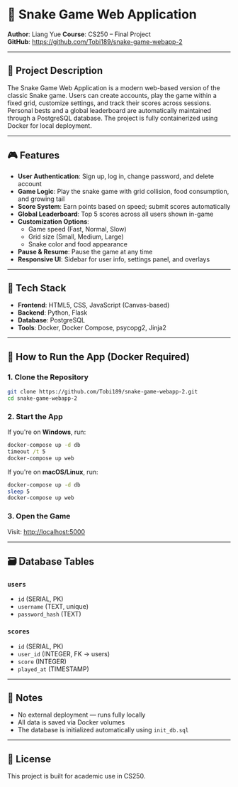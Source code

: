 # 🐍 Snake Game Web Application

**Author**: Liang Yue
**Course**: CS250 – Final Project  
**GitHub**: https://github.com/Tobi189/snake-game-webapp-2

---

## 📘 Project Description

The Snake Game Web Application is a modern web-based version of the classic Snake game. Users can create accounts, play the game within a fixed grid, customize settings, and track their scores across sessions. Personal bests and a global leaderboard are automatically maintained through a PostgreSQL database. The project is fully containerized using Docker for local deployment.

---

## 🎮 Features

- **User Authentication**: Sign up, log in, change password, and delete account
- **Game Logic**: Play the snake game with grid collision, food consumption, and growing tail
- **Score System**: Earn points based on speed; submit scores automatically
- **Global Leaderboard**: Top 5 scores across all users shown in-game
- **Customization Options**:
  - Game speed (Fast, Normal, Slow)
  - Grid size (Small, Medium, Large)
  - Snake color and food appearance
- **Pause & Resume**: Pause the game at any time
- **Responsive UI**: Sidebar for user info, settings panel, and overlays

---

## 🧱 Tech Stack

- **Frontend**: HTML5, CSS, JavaScript (Canvas-based)
- **Backend**: Python, Flask
- **Database**: PostgreSQL
- **Tools**: Docker, Docker Compose, psycopg2, Jinja2

---

## 🐳 How to Run the App (Docker Required)

### 1. Clone the Repository
```bash
git clone https://github.com/Tobi189/snake-game-webapp-2.git
cd snake-game-webapp-2
```

### 2. Start the App
If you're on **Windows**, run:
```cmd
docker-compose up -d db
timeout /t 5
docker-compose up web
```

If you're on **macOS/Linux**, run:
```bash
docker-compose up -d db
sleep 5
docker-compose up web
```

### 3. Open the Game
Visit: [http://localhost:5000](http://localhost:5000)

---

## 🗃️ Database Tables

### `users`
- `id` (SERIAL, PK)
- `username` (TEXT, unique)
- `password_hash` (TEXT)

### `scores`
- `id` (SERIAL, PK)
- `user_id` (INTEGER, FK → users)
- `score` (INTEGER)
- `played_at` (TIMESTAMP)

---

## 🧠 Notes

- No external deployment — runs fully locally
- All data is saved via Docker volumes
- The database is initialized automatically using `init_db.sql`

---

## 📄 License

This project is built for academic use in CS250.
